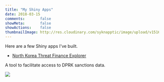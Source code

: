 ```yaml
---
title: "My Shiny Apps"
date: 2018-03-15
comments:       false
showMeta:       false
showActions:    false
thumbnailImage: http://res.cloudinary.com/syknapptic/image/upload/v1516468904/logo_rd5ifq.png
---
```


Here are a few Shiny apps I've built.

* [North Korea Threat Finance Explorer](https://bknapp.shinyapps.io/dprk/)

A tool to facilitate access to DPRK sanctions data.

![](/img/nktfe.gif)
